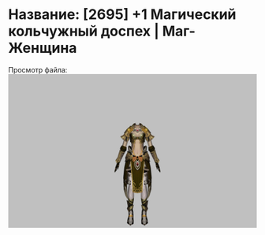 # Название: [2695] +1 Магический кольчужный доспех | Маг-Женщина

Просмотр файла:
![p050003.png](p050003.png)